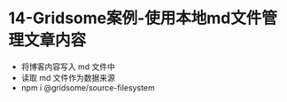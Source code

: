 # 14-Gridsome案例-使用本地md文件管理文章内容

- 将博客内容写入 md 文件中
- 读取 md 文件作为数据来源
- npm i @gridsome/source-filesystem
